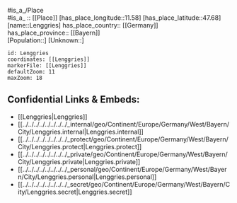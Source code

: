 ﻿---
location: [47.68,11.58] 
mapzoom: [7,12] 
mapmarker: city 
type: City
tags:
- geo/City


SpocWebEntityId: 31937
isDeleted: false
confidential: public

---
#is_a_/Place  
#is_a_ :: [[Place]] 
[has_place_longitude::11.58] 
[has_place_latitude::47.68] 
[name::Lenggries] 
has_place_country:: [[Germany]]  
has_place_province:: [[Bayern]]  
[Population::] 
[Unknown::] 


```leaflet
id: Lenggries
coordinates: [[Lenggries]] 
markerFile: [[Lenggries]] 
defaultZoom: 11 
maxZoom: 18
```


## Confidential Links & Embeds: 
- [[Lenggries|Lenggries]]  
- [[../../../../../../../../_internal/geo/Continent/Europe/Germany/West/Bayern/City/Lenggries.internal|Lenggries.internal]] 
- [[../../../../../../../../_protect/geo/Continent/Europe/Germany/West/Bayern/City/Lenggries.protect|Lenggries.protect]] 
- [[../../../../../../../../_private/geo/Continent/Europe/Germany/West/Bayern/City/Lenggries.private|Lenggries.private]] 
- [[../../../../../../../../_personal/geo/Continent/Europe/Germany/West/Bayern/City/Lenggries.personal|Lenggries.personal]] 
- [[../../../../../../../../_secret/geo/Continent/Europe/Germany/West/Bayern/City/Lenggries.secret|Lenggries.secret]] 
